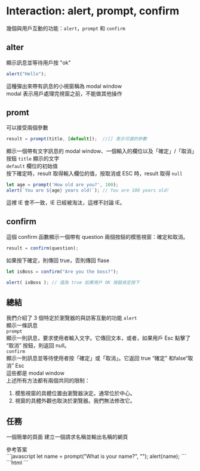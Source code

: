 # Interaction: alert, prompt, confirm
幾個與用戶互動的功能：`alert`，`prompt` 和 `confirm`  
## alter  
顯示訊息並等待用戶按 "ok" 
```javascript
alert("Hello");
```
這種彈出來帶有訊息的小視窗稱為 modal window  
modal 表示用戶處理完視窗之前，不能做其他操作  

## promt  
可以接受兩個參數  
```javascript
result = prompt(title, [default]);  //[] 表示可選的參數
```
顯示一個帶有文字訊息的 modal window、一個輸入的欄位以及「確定」/「取消」按鈕
`title` 顯示的文字  
`default` 欄位的初始值  
按下確定時，result 取得輸入欄位的值，按取消或 ESC 時，result 取得 `null`  

```javascript
let age = prompt('How old are you?', 100);
alert(`You are ${age} years old!`); // You are 100 years old!
```
這裡 IE 會不一致，IE 已經被淘汰，這裡不討論 IE。 

## confirm  
這個 confirm 函數顯示一個帶有 question 兩個按鈕的模態視窗：確定和取消。  
```javascript
result = confirm(question);
```
如果按下確定，則傳回 true，否則傳回 flase  
```javascript
let isBoss = confirm("Are you the boss?");

alert( isBoss ); // 值為 true 如果用戶 OK 按鈕肯定按下
```

## 總結  
我們介紹了 3 個特定於瀏覽器的與訪客互動的功能
`alert`    
顯示一條訊息   
`prompt`  
顯示一則訊息，要求使用者輸入文字。它傳回文本，或者，如果用戶 Esc 點擊了 “取消” 按鈕，則返回 null。  
`confirm`  
顯示一則訊息並等待使用者按「確定」或「取消」。它返回 true “確定” 和false“取消” Esc  
這些都是 modal window  
上述所有方法都有兩個共同的限制： 
1. 模態視窗的具體位置由瀏覽器決定。通常位於中心。
2. 視窗的具體外觀也取決於瀏覽器。我們無法修改它。

## 任務
一個簡單的頁面
建立一個請求名稱並輸出名稱的網頁  
<detail>
<summary>參考答案</summary>
```javascript
let name = prompt("What is your name?", "");
alert(name);
```
```html
<!DOCTYPE html>
<html>
<body>

  <script>
    'use strict';

    let name = prompt("What is your name?", "");
    alert(name);
  </script>

</body>
</html>
```
</detail>